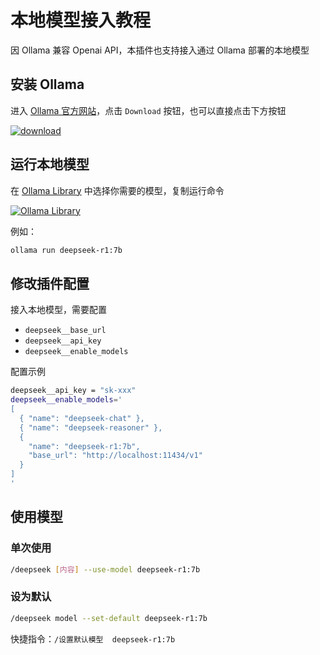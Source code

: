 # 本地模型接入教程

因 Ollama 兼容 Openai API，本插件也支持接入通过 Ollama 部署的本地模型

## 安装 Ollama

进入 [Ollama 官方网站](https://ollama.com/)，点击 `Download` 按钮，也可以直接点击下方按钮

[![download](./docs/download.svg)](https://ollama.com/download)

## 运行本地模型

在 [Ollama Library](https://ollama.com/library/deepseek-r1) 中选择你需要的模型，复制运行命令

[![Ollama Library](./docs/ollama_library.png)](https://ollama.com/library/deepseek-r1)

例如：

```bash
ollama run deepseek-r1:7b
```

## 修改插件配置

接入本地模型，需要配置

- `deepseek__base_url`
- `deepseek__api_key`
- `deepseek__enable_models`

配置示例

```bash
deepseek__api_key = "sk-xxx"
deepseek__enable_models='
[
  { "name": "deepseek-chat" },
  { "name": "deepseek-reasoner" },
  {
    "name": "deepseek-r1:7b",
    "base_url": "http://localhost:11434/v1"
  }
]
'
```

## 使用模型

### 单次使用

```bash
/deepseek [内容] --use-model deepseek-r1:7b
```

### 设为默认

```bash
/deepseek model --set-default deepseek-r1:7b
```

快捷指令：`/设置默认模型  deepseek-r1:7b`
